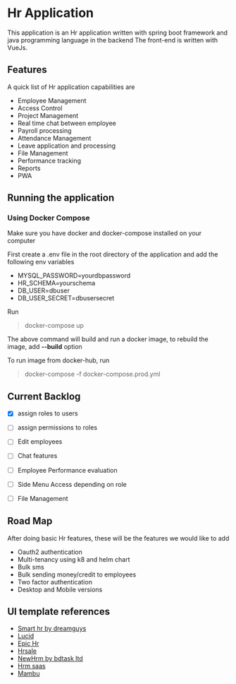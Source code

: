 # Hr Application

This application is an Hr application written with spring boot framework and java programming language in the backend
The front-end is written with VueJs. 

## Features
A quick list of Hr application capabilities are
* Employee Management
* Access Control
* Project Management
* Real time chat between employee
* Payroll processing 
* Attendance Management
* Leave application and processing
* File Management
* Performance tracking 
* Reports
* PWA 

## Running the application
### Using Docker Compose
Make sure you have docker and docker-compose installed on your computer

First create a .env file in the root directory of the application and add the following env variables
* MYSQL_PASSWORD=yourdbpassword
* HR_SCHEMA=yourschema
* DB_USER=dbuser
* DB_USER_SECRET=dbusersecret

Run 
> docker-compose up
>
The above command will build and run a docker image, to rebuild the image, add __--build__ option

To run image from docker-hub, run
> docker-compose -f docker-compose.prod.yml


## Current Backlog
* [x] assign roles to users
* [ ] assign permissions to roles
* [ ] Edit employees
* [ ] Chat features
* [ ] Employee Performance evaluation
* [ ] Side Menu Access depending on role
* [ ] File Management


## Road Map
After doing basic Hr features, these will be the features we would like to add
* Oauth2 authentication
* Multi-tenancy using k8 and helm chart
* Bulk sms 
* Bulk sending money/credit to employees
* Two factor authentication
* Desktop and Mobile versions

## UI template references
* [Smart hr by dreamguys](https://smarthr.dreamguystech.com/smarthr-laravel/html-template/orange/index.html)
* [Lucid](http://www.wrraptheme.com/templates/lucid/hr/html/light/)
* [Epic Hr](https://preview.themeforest.net/item/epice-laravel-admin-template-for-hr-project-management/full_screen_preview/24466729?_ga=2.267228430.1032879915.1592443235-532036504.1591740750)
* [Hrsale](https://hrsale.com)
* [NewHrm by bdtask ltd](https://newhrm.bdtask.com/hrmv3_demo/login)
* [Hrm saas](https://hrm-saas.froid.works/panel/dashboard)
* [Mambu](https://support.mambu.com/docs/linking-products-to-accounting)

